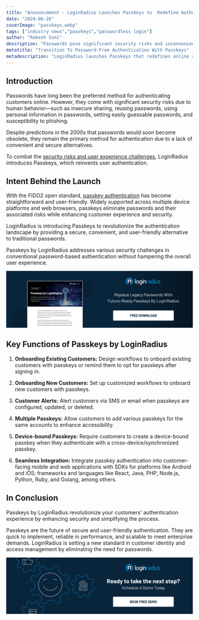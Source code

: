 ```yaml
---
title: "Announcement - LoginRadius Launches PassKeys to  Redefine Authentication Security and User Experience"
date: "2024-06-26"
coverImage: "passkeys.webp"
tags: ["industry news","passkeys","passwordless login"]
author: "Rakesh Soni"
description: "Passwords pose significant security risks and inconvenience for users. Passkeys by LoginRadius is a revolutionary authentication mechanism offering a secure, passwordless process that enhances security and simplifies the user experience. Learn how Passkeys revolutionize customer authentication with easy integration and robust features."
metatitle: "Transition To Password-Free Authentication With Passkeys"
metadescription: "LoginRadius launches Passkeys that redefines online authentication by eliminating passwords, enhancing security, and improving user experience. Learn more"
---
```

## Introduction

Passwords have long been the preferred method for authenticating customers online. However, they come with significant security risks due to human behavior—such as insecure sharing, reusing passwords, using personal information in passwords, setting easily guessable passwords, and susceptibility to phishing. 

Despite predictions in the 2000s that passwords would soon become obsolete, they remain the primary method for authentication due to a lack of convenient and secure alternatives.

To combat the [security risks and user experience challenges](https://www.loginradius.com/blog/identity/balancing-security-cx/), LoginRadius introduces Passkeys, which reinvents user authentication. 

## Intent Behind the Launch

With the FIDO2 open standard, [passkey authentication](https://www.loginradius.com/passkeys-login-authentication/) has become straightforward and user-friendly. Widely supported across multiple device platforms and web browsers, passkeys eliminate passwords and their associated risks while enhancing customer experience and security. 

LoginRadius is introducing Passkeys to revolutionize the authentication landscape by providing a secure, convenient, and user-friendly alternative to traditional passwords.

Passkeys by LoginRadius addresses various security challenges in conventional password-based authentication without hampering the overall user experience. 

[![DS-passkeys](DS-passkeys.webp)](https://www.loginradius.com/resource/datasheet/passkeys-passwordless-authentication)

## Key Functions of Passkeys by LoginRadius

1. **Onboarding Existing Customers:** Design workflows to onboard existing customers with passkeys or remind them to opt for passkeys after signing in.

2. **Onboarding New Customers:** Set up customized workflows to onboard new customers with passkeys.

3. **Customer Alerts:** Alert customers via SMS or email when passkeys are configured, updated, or deleted.

4. **Multiple Passkeys:** Allow customers to add various passkeys for the same accounts to enhance accessibility.

5. **Device-bound Passkeys:** Require customers to create a device-bound passkey when they authenticate with a cross-device/synchronized passkey.

6. **Seamless Integration:** Integrate passkey authentication into customer-facing mobile and web applications with SDKs for platforms like Android and iOS; frameworks and languages like React, Java, PHP, Node.js, Python, Ruby, and Golang, among others.

## In Conclusion

Passkeys by LoginRadius revolutionize your customers' authentication experience by enhancing security and simplifying the process. 

Passkeys are the future of secure and user-friendly authentication. They are quick to implement, reliable in performance, and scalable to meet enterprise demands. LoginRadius is setting a new standard in customer identity and access management by eliminating the need for passwords.

[![book-a-free-demo-loginradius](../../assets/book-a-demo-loginradius.webp)](https://www.loginradius.com/contact-us?utm_source=blog&utm_medium=web&utm_campaign=passkeys-online-authentication-experience)